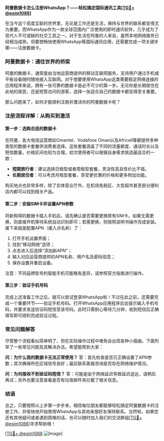 **阿曼数据卡怎么注册WhatsApp？——轻松搞定国际通讯工具[[TG💪+ @esim1088](https://t.me/s/esim1088)]**

在当今这个高度互联的世界里，无论是工作还是生活，保持与世界的联系都变得尤为重要。而WhatsApp作为一款全球范围内广泛使用的即时通讯软件，几乎成为了现代人不可或缺的社交工具之一。对于生活在阿曼的人来说，虽然本地网络服务已经相当成熟，但要想畅快使用WhatsApp等国际通讯应用，还需要完成一项关键步骤——注册数据卡。

### 阿曼数据卡：通往世界的桥梁

阿曼的数据卡，通常是由当地运营商提供的移动互联网服务，支持用户通过手机或平板设备随时随地接入互联网。对于想要使用WhatsApp这类需要稳定网络连接的应用程序来说，拥有一张可靠的数据卡是必不可少的第一步。无论你是长期居住在此地的居民，还是短暂访问的游客，选择一张适合自己的数据卡都显得至关重要。

那么问题来了，如何才能顺利注册并激活你的阿曼数据卡呢？

### 注册流程详解：从购买到激活

#### 第一步：选购合适的数据卡
在阿曼，各大电信运营商如Omantel、Vodafone Oman以及Africell等都提供多种类型的数据卡套餐供消费者选择。这些套餐涵盖了不同的流量额度、通话时长以及短信数量，价格区间也较为合理。初次使用者可以根据自身需求挑选最适合的一款：

- **短期旅行者**：建议选择日租型或者周租型套餐，灵活性高且性价比不错。
- **长期居住者**：可以考虑月租型套餐，享受更优惠的价格和更多附加功能。

购买地点也非常多样，除了实体营业厅外，在机场免税区、大型超市甚至部分便利店内都可以找到相关产品。

#### 第二步：安装SIM卡并设置APN参数
将新购得的数据卡插入手机后，请先确认是否需要更换原有SIM卡。如果无需更换，则直接开机等待系统自动识别即可；若需更换，则按照说明书操作完成安装。接下来就是配置APN（接入点名称）了：

1. 打开手机设置界面；
2. 找到“移动网络”选项；
3. 点击进入后选择“添加新APN”；
4. 输入对应运营商提供的APN名称、用户名及密码信息；
5. 保存设置并重启设备。

注意：不同品牌型号的智能手机可能略有差异，请参照官方指南进行操作。

#### 第三步：验证手机号码
完成上述准备工作之后，就可以尝试登录WhatsApp啦！不过在此之前，还需要完成一个重要环节——验证手机号码。打开WhatsApp应用程序后会提示输入手机号码，并要求发送验证码短信至该号码。此时只需耐心等待几分钟，收到短信后正确填写即可顺利完成验证过程。

### 常见问题解答
尽管整个流程看似简单明了，但在实际操作过程中难免会出现各种小插曲。下面列举了一些常见问题及其解决办法，希望能帮到大家：

**问：为什么我的数据卡无法正常使用？**
答：首先检查是否已正确设置了APN参数；其次确保所在区域信号良好；最后联系客服咨询是否存在网络维护情况。

**问：为何接收不到验证码短信？**
答：可能是由于网络延迟导致延迟送达，请稍后再试；另外也要注意查看是否有垃圾邮件夹拦截了相关信息。

### 结语
总之，只要按照以上步骤一步步来，相信每位朋友都能够轻松搞定阿曼数据卡的注册工作，并愉快地开始使用WhatsApp与其他亲朋好友保持联系。当然啦，如果您还有其他疑问或者遇到困难的话，也可以随时加入我们的交流群组[[TG💪+ @esim1088](https://t.me/s/esim1088)]寻求帮助哦！

[[TG💪+ @esim1088](https://t.me/s/esim1088) ![Image](https://i.postimg.cc/4NQfJmqS/Snipaste-2025-05-13-00-14-12.png)]